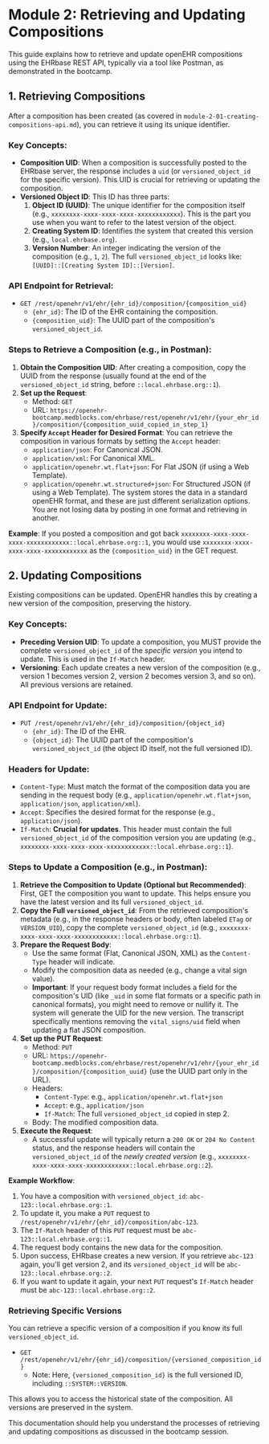 # Module 2: Retrieving and Updating Compositions

This guide explains how to retrieve and update openEHR compositions using the EHRbase REST API, typically via a tool like Postman, as demonstrated in the bootcamp.

## 1. Retrieving Compositions

After a composition has been created (as covered in `module-2-01-creating-compositions-api.md`), you can retrieve it using its unique identifier.

### Key Concepts:

*   **Composition UID**: When a composition is successfully posted to the EHRbase server, the response includes a `uid` (or `versioned_object_id` for the specific version). This UID is crucial for retrieving or updating the composition.
*   **Versioned Object ID**: This ID has three parts:
    1.  **Object ID (UUID)**: The unique identifier for the composition itself (e.g., `xxxxxxxx-xxxx-xxxx-xxxx-xxxxxxxxxxxx`). This is the part you use when you want to refer to the latest version of the object.
    2.  **Creating System ID**: Identifies the system that created this version (e.g., `local.ehrbase.org`).
    3.  **Version Number**: An integer indicating the version of the composition (e.g., `1`, `2`).
    The full `versioned_object_id` looks like: `[UUID]::[Creating System ID]::[Version]`.

### API Endpoint for Retrieval:

*   `GET /rest/openehr/v1/ehr/{ehr_id}/composition/{composition_uid}`
    *   `{ehr_id}`: The ID of the EHR containing the composition.
    *   `{composition_uid}`: The UUID part of the composition's `versioned_object_id`.

### Steps to Retrieve a Composition (e.g., in Postman):

1.  **Obtain the Composition UID**: After creating a composition, copy the UUID from the response (usually found at the end of the `versioned_object_id` string, before `::local.ehrbase.org::1`).
2.  **Set up the Request**:
    *   Method: `GET`
    *   URL: `https://openehr-bootcamp.medblocks.com/ehrbase/rest/openehr/v1/ehr/{your_ehr_id}/composition/{composition_uuid_copied_in_step_1}`
3.  **Specify `Accept` Header for Desired Format**:
    You can retrieve the composition in various formats by setting the `Accept` header:
    *   `application/json`: For Canonical JSON.
    *   `application/xml`: For Canonical XML.
    *   `application/openehr.wt.flat+json`: For Flat JSON (if using a Web Template).
    *   `application/openehr.wt.structured+json`: For Structured JSON (if using a Web Template).
    The system stores the data in a standard openEHR format, and these are just different serialization options. You are not losing data by posting in one format and retrieving in another.

**Example**:
If you posted a composition and got back `xxxxxxxx-xxxx-xxxx-xxxx-xxxxxxxxxxxx::local.ehrbase.org::1`, you would use `xxxxxxxx-xxxx-xxxx-xxxx-xxxxxxxxxxxx` as the `{composition_uid}` in the GET request.

## 2. Updating Compositions

Existing compositions can be updated. OpenEHR handles this by creating a new version of the composition, preserving the history.

### Key Concepts:

*   **Preceding Version UID**: To update a composition, you MUST provide the complete `versioned_object_id` of the *specific version* you intend to update. This is used in the `If-Match` header.
*   **Versioning**: Each update creates a new version of the composition (e.g., version 1 becomes version 2, version 2 becomes version 3, and so on). All previous versions are retained.

### API Endpoint for Update:

*   `PUT /rest/openehr/v1/ehr/{ehr_id}/composition/{object_id}`
    *   `{ehr_id}`: The ID of the EHR.
    *   `{object_id}`: The UUID part of the composition's `versioned_object_id` (the object ID itself, not the full versioned ID).

### Headers for Update:

*   `Content-Type`: Must match the format of the composition data you are sending in the request body (e.g., `application/openehr.wt.flat+json`, `application/json`, `application/xml`).
*   `Accept`: Specifies the desired format for the response (e.g., `application/json`).
*   `If-Match`: **Crucial for updates**. This header must contain the full `versioned_object_id` of the composition version you are updating (e.g., `xxxxxxxx-xxxx-xxxx-xxxx-xxxxxxxxxxxx::local.ehrbase.org::1`).

### Steps to Update a Composition (e.g., in Postman):

1.  **Retrieve the Composition to Update (Optional but Recommended)**: First, GET the composition you want to update. This helps ensure you have the latest version and its full `versioned_object_id`.
2.  **Copy the Full `versioned_object_id`**: From the retrieved composition's metadata (e.g., in the response headers or body, often labeled `ETag` or `VERSION_UID`), copy the complete `versioned_object_id` (e.g., `xxxxxxxx-xxxx-xxxx-xxxx-xxxxxxxxxxxx::local.ehrbase.org::1`).
3.  **Prepare the Request Body**:
    *   Use the same format (Flat, Canonical JSON, XML) as the `Content-Type` header will indicate.
    *   Modify the composition data as needed (e.g., change a vital sign value).
    *   **Important**: If your request body format includes a field for the composition's UID (like `_uid` in some flat formats or a specific path in canonical formats), you might need to remove or nullify it. The system will generate the UID for the new version. The transcript specifically mentions removing the `vital_signs/uid` field when updating a flat JSON composition.
4.  **Set up the PUT Request**:
    *   Method: `PUT`
    *   URL: `https://openehr-bootcamp.medblocks.com/ehrbase/rest/openehr/v1/ehr/{your_ehr_id}/composition/{composition_uuid}` (use the UUID part only in the URL).
    *   Headers:
        *   `Content-Type`: e.g., `application/openehr.wt.flat+json`
        *   `Accept`: e.g., `application/json`
        *   `If-Match`: The full `versioned_object_id` copied in step 2.
    *   Body: The modified composition data.
5.  **Execute the Request**:
    *   A successful update will typically return a `200 OK` or `204 No Content` status, and the response headers will contain the `versioned_object_id` of the *newly created version* (e.g., `xxxxxxxx-xxxx-xxxx-xxxx-xxxxxxxxxxxx::local.ehrbase.org::2`).

**Example Workflow**:

1.  You have a composition with `versioned_object_id`: `abc-123::local.ehrbase.org::1`.
2.  To update it, you make a `PUT` request to `/rest/openehr/v1/ehr/{ehr_id}/composition/abc-123`.
3.  The `If-Match` header of this `PUT` request must be `abc-123::local.ehrbase.org::1`.
4.  The request body contains the new data for the composition.
5.  Upon success, EHRbase creates a new version. If you retrieve `abc-123` again, you'll get version 2, and its `versioned_object_id` will be `abc-123::local.ehrbase.org::2`.
6.  If you want to update it again, your next `PUT` request's `If-Match` header must be `abc-123::local.ehrbase.org::2`.

### Retrieving Specific Versions

You can retrieve a specific version of a composition if you know its full `versioned_object_id`.

*   `GET /rest/openehr/v1/ehr/{ehr_id}/composition/{versioned_composition_id}`
    *   Note: Here, `{versioned_composition_id}` is the full versioned ID, including `::SYSTEM::VERSION`.

This allows you to access the historical state of the composition. All versions are preserved in the system.

This documentation should help you understand the processes of retrieving and updating compositions as discussed in the bootcamp session.
